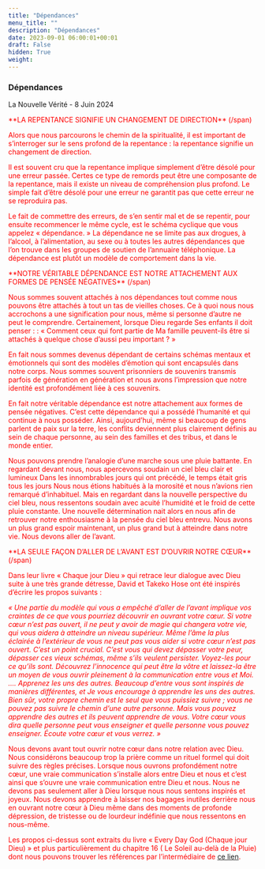 ```yaml
---
title: "Dépendances"
menu_title: ""
description: "Dépendances"
date: 2023-09-01 06:00:01+00:01
draft: False
hidden: True
weight:
---
```

### Dépendances

La  Nouvelle Vérité - 8 Juin 2024

<span style="color:red">
**LA REPENTANCE SIGNIFIE UN CHANGEMENT DE DIRECTION**
(/span)

Alors que nous parcourons le chemin de la spiritualité, il est important de s’interroger sur le sens profond de la repentance : la repentance signifie un changement de direction.

Il est souvent cru que la repentance implique simplement d’être désolé pour une erreur passée. Certes ce type de remords peut être une composante de la repentance, mais il existe un niveau de compréhension plus profond. Le simple fait d’être désolé pour une erreur ne garantit pas que cette erreur ne se reproduira pas.

Le fait de commettre des erreurs, de s’en sentir mal et de se repentir, pour ensuite recommencer le même cycle, est le schéma cyclique que vous appelez « dépendance. » La dépendance ne se limite pas aux drogues, à l’alcool, à l’alimentation, au sexe ou à toutes les autres dépendances que l’on trouve dans les groupes de soutien de l’annuaire téléphonique. La dépendance est plutôt un modèle de comportement dans la vie.

<span style="color:red">
**NOTRE VÉRITABLE DÉPENDANCE EST NOTRE ATTACHEMENT AUX FORMES DE PENSÉE NÉGATIVES**
(/span)

Nous sommes souvent attachés à nos dépendances tout comme nous pouvons être attachés à tout un tas de vieilles choses. Ce à quoi nous nous accrochons a une signification pour nous, même si personne d’autre ne peut le comprendre. Certainement, lorsque Dieu regarde Ses enfants il doit penser : : « Comment ceux qui font partie de Ma famille peuvent-ils être si attachés à quelque chose d’aussi peu important ? »

En fait nous sommes devenus dépendant de certains schémas mentaux et émotionnels qui sont des modèles d’émotion qui sont encapsulés dans notre corps. Nous sommes souvent prisonniers de souvenirs transmis parfois de génération en génération et nous avons l’impression que notre identité est profondément liée à ces souvenirs.

En fait notre véritable dépendance est notre attachement aux formes de pensée négatives. C’est cette dépendance qui a possédé l’humanité et qui continue à nous posséder. Ainsi, aujourd’hui, même si beaucoup de gens parlent de paix sur la terre, les conflits deviennent plus clairement définis au sein de chaque personne, au sein des familles et des tribus, et dans le monde entier.

Nous   pouvons prendre l’analogie d’une marche sous une pluie battante. En regardant devant nous, nous apercevons soudain un ciel bleu clair et lumineux Dans les innombrables jours qui ont précédé, le temps était gris tous les jours Nous nous étions habitués à la morosité et nous n’avions rien remarqué d’inhabituel. Mais en regardant dans la nouvelle perspective du ciel bleu, nous ressentons soudain avec acuité l’humidité et le froid de cette pluie constante. Une nouvelle détermination nait alors en nous afin de retrouver notre enthousiasme à la pensée du ciel bleu entrevu. Nous avons un plus grand espoir maintenant, un plus grand but à atteindre dans notre vie. Nous devons aller de l’avant.

<span style="color:red">
**LA SEULE FAÇON D’ALLER DE L’AVANT EST D’OUVRIR NOTRE CŒUR**
(/span)

Dans leur livre « Chaque jour Dieu » qui retrace leur dialogue avec Dieu suite à une très grande détresse, David et Takeko Hose ont été inspirés d’écrire les propos suivants :

*« Une partie du modèle qui vous a empêché d’aller de l’avant implique vos craintes de ce que vous pourriez découvrir en ouvrant votre cœur. Si votre cœur n’est pas ouvert, il ne peut y avoir de magie qui changera votre vie, qui vous aidera à atteindre un niveau supérieur. Même l’âme la plus éclairée à l’extérieur de vous ne peut pas vous aider si votre cœur n’est pas ouvert. C’est un point crucial. C’est vous qui devez dépasser votre peur, dépasser ces vieux schémas, même s’ils veulent persister. Voyez-les pour ce qu’ils sont. Découvrez l’innocence qui peut être la vôtre et laissez-la être un moyen de vous ouvrir pleinement à la communication entre vous et Moi. …. Apprenez les uns des autres. Beaucoup d’entre vous sont inspirés de manières différentes, et Je vous encourage à apprendre les uns des autres. Bien sûr, votre propre chemin est le seul que vous puissiez suivre ; vous ne pouvez pas suivre le chemin d’une autre personne. Mais vous pouvez apprendre des autres et ils peuvent apprendre de vous. Votre cœur vous dira quelle personne peut vous enseigner et quelle personne vous pouvez enseigner. Écoute votre cœur et vous verrez. »*

Nous devons avant tout ouvrir notre cœur dans notre relation avec Dieu. Nous considérons beaucoup trop la prière comme un rituel formel qui doit suivre des règles précises. Lorsque nous ouvrons profondément notre cœur, une vraie communication s’installe alors entre Dieu et nous et c’est ainsi que s’ouvre une vraie communication entre Dieu et nous. Nous ne devons pas seulement aller à Dieu lorsque nous nous sentons inspirés et joyeux. Nous devons apprendre à laisser nos bagages inutiles derrière nous en ouvrant notre cœur à Dieu même dans des moments de profonde dépression, de tristesse ou de lourdeur indéfinie que nous ressentons en nous-même.

Les propos ci-dessus sont extraits du livre « Every Day God (Chaque jour Dieu) » et plus particulièrement du chapitre 16 ( Le Soleil au-delà de la Pluie) dont nous pouvons trouver les références par l’intermédiaire de [ce lien](/13-fr-publications-and-downloads/13-2-1-fr-french-spiritual-books).